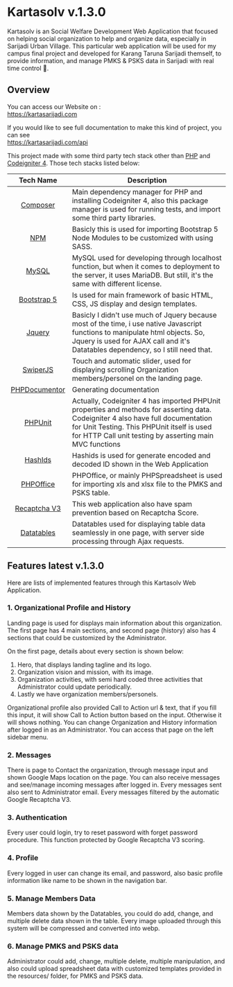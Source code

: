 # Kartasolv v.1.3.0

Kartasolv is an Social Welfare Development Web Application that focused on helping social organization to help and organize data, especially in Sarijadi Urban Village. This particular web application will be used for my campus final project and developed for Karang Taruna Sarijadi themself, to provide information, and manage PMKS & PSKS data in Sarijadi with real time control 🙏.

## Overview
You can access our Website on :<br>
https://kartasarijadi.com

If you would like to see full documentation to make this kind of project, you can see<br>
https://kartasarijadi.com/api

This project made with some third party tech stack other than [PHP](https://php.net) and [Codeigniter 4](https://codeigniter.com/).
Those tech stacks listed below:

| Tech Name | Description |
|:---------:|-------------|
| [Composer](https://getcomposer.org/) | Main dependency manager for PHP and installing Codeigniter 4, also this package manager is used for running tests, and import some third party libraries. |
| [NPM](https://www.npmjs.com/) | Basicly this is used for importing Bootstrap 5 Node Modules to be customized with using SASS. |
| [MySQL](https://www.mysql.com/) | MySQL used for developing through localhost function, but when it comes to deployment to the server, it uses MariaDB. But still, it's the same with different license. |
| [Bootstrap 5](https://getbootstrap.com) | Is used for main framework of basic HTML, CSS, JS display and design templates. |
| [Jquery](https://api.jquery.com/) | Basicly I didn't use much of Jquery because most of the time, i use native Javascript functions to manipulate html objects. So, Jquery is used for AJAX call and it's Datatables dependency, so I still need that. |
| [SwiperJS](https://swiperjs.com/) | Touch and automatic slider, used for displaying scrolling Organization members/personel on the landing page. |
| [PHPDocumentor](https://docs.phpdoc.org/) | Generating documentation |
| [PHPUnit](https://phpunit.readthedocs.io/) | Actually, Codeigniter 4 has imported PHPUnit properties and methods for asserting data. Codeigniter 4 also have full documentation for Unit Testing. This PHPUnit itself is used for HTTP Call unit testing by asserting main MVC functions |
| [HashIds](https://hashids.org/) | Hashids is used for generate encoded and decoded ID shown in the Web Application |
| [PHPOffice](https://phpspreadsheet.readthedocs.io/en/latest/) | PHPOffice, or mainly PHPSpreadsheet is used for importing xls and xlsx file to the PMKS and PSKS table. |
| [Recaptcha V3](https://developers.google.com/recaptcha/docs/v3) | This web application also have spam prevention based on Recaptcha Score. |
| [Datatables](https://datatables.net/) | Datatables used for displaying table data seamlessly in one page, with server side processing through Ajax requests. |

## Features latest v.1.3.0

Here are lists of implemented features through this Kartasolv Web Application.

### 1. Organizational Profile and History
Landing page is used for displays main information about this organization. The first page has 4 main sections, and second page (history) also has 4 sections that could be customized by the Administrator.

On the first page, details about every section is shown below:
1. Hero, that displays landing tagline and its logo.
2. Organization vision and mission, with its image.
3. Organization activities, with semi hard coded three activities that Administrator could update periodically.
4. Lastly we have organization members/personels.

Organizational profile also provided Call to Action url & text, that if you fill this input, it will show Call to Action button based on the input. Otherwise it will shows nothing. You can change Organization and History information after logged in as an Administrator. You can access that page on the left sidebar menu.

### 2. Messages
There is page to Contact the organization, through message input and shown Google Maps location on the page. You can also receive messages and see/manage incoming messages after logged in. Every messages sent also sent to Administrator email. Every messages filtered by the automatic Google Recaptcha V3.

### 3. Authentication
Every user could login, try to reset password with forget password procedure. This function protected by Google Recaptcha V3 scoring.

### 4. Profile
Every logged in user can change its email, and password, also basic profile information like name to be shown in the navigation bar.

### 5. Manage Members Data
Members data shown by the Datatables, you could do add, change, and multiple delete data shown in the table. Every image uploaded through this system will be compressed and converted into webp.

### 6. Manage PMKS and PSKS data
Administrator could add, change, multiple delete, multiple manipulation, and also could upload spreadsheet data with customized templates provided in the resources/ folder, for PMKS and PSKS data.
